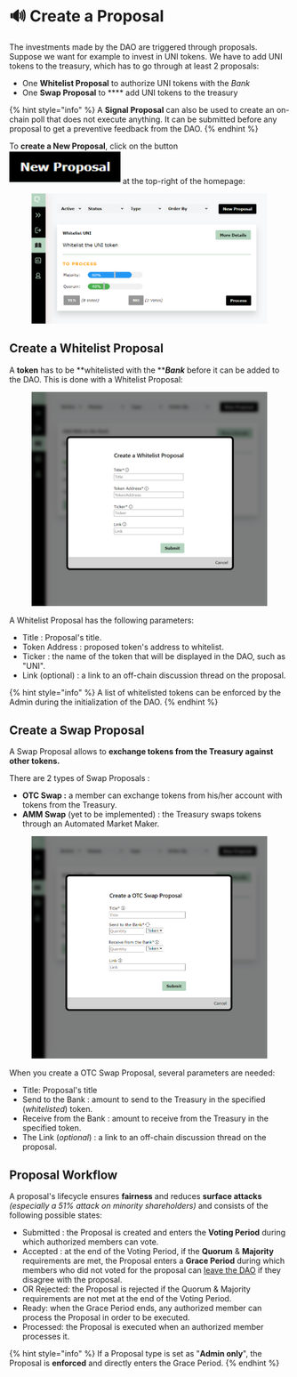 # 🔊 Create a Proposal

The investments made by the DAO are triggered through proposals. Suppose we want for example to invest in UNI tokens. We have to add UNI tokens to the treasury, which has to go through at least 2 proposals:

* One **Whitelist Proposal** to authorize UNI tokens with the _Bank_
* One **Swap Proposal** to **** add UNI tokens to the treasury

{% hint style="info" %}
A **Signal Proposal** can also be used to create an on-chain poll that does not execute anything. It can be submitted before any proposal to get a preventive feedback from the DAO.
{% endhint %}

To **create a New Proposal**, click on the button <img src="../.gitbook/assets/image.png" alt="" data-size="line"> at the top-right of the homepage:

<figure><img src="../.gitbook/assets/WHITELIST PROCESS modified.png" alt=""><figcaption></figcaption></figure>

## Create a Whitelist Proposal

A **token** has to be **whitelisted with the **_**Bank**_ before it can be added to the DAO. This is done with a Whitelist Proposal:

<figure><img src="../.gitbook/assets/Whitelist.png" alt=""><figcaption></figcaption></figure>

A Whitelist Proposal has the following parameters:

* Title : Proposal's title.
* Token Address : proposed token's address to whitelist.
* Ticker : the name of the token that will be displayed in the DAO, such as "UNI".
* Link (optional) :  a link to an off-chain discussion thread on the proposal.

{% hint style="info" %}
A list of whitelisted tokens can be enforced by the Admin during the initialization of the DAO.
{% endhint %}

## Create a Swap Proposal

A Swap Proposal allows to **exchange tokens from the Treasury against other tokens.**

There are 2 types of Swap Proposals :&#x20;

* **OTC Swap :** a member can exchange tokens from his/her account with tokens from the Treasury.
* **AMM Swap** (yet to be implemented) : the Treasury swaps tokens through an Automated Market Maker.

<figure><img src="../.gitbook/assets/OTC Swap modified.png" alt=""><figcaption></figcaption></figure>

When you create a OTC Swap Proposal, several parameters are needed:

* Title: Proposal's title
* Send to the Bank : amount to send to the Treasury in the specified (_whitelisted_) token.
* Receive from the Bank : amount to receive from the Treasury in the specified token.
* The Link (_optional_) : a link to an off-chain discussion thread on the proposal.

## Proposal Workflow

A proposal's lifecycle ensures **fairness** and reduces **surface attacks** _(especially a 51% attack on minority shareholders)_ and consists of the following possible states:

* Submitted : the Proposal is created and enters the **Voting Period** during which authorized members can vote.
* Accepted : at the end of the Voting Period, if the **Quorum** & **Majority** requirements are met, the Proposal enters a **Grace Period** during which members who did not voted for the proposal can [leave the DAO](redeem-your-shares.md) if they disagree with the proposal.
* OR Rejected: the Proposal is rejected if the Quorum & Majority requirements are not met at the end of the Voting Period.
* Ready: when the Grace Period ends, any authorized member can process the Proposal in order to be executed.
* Processed: the Proposal is executed when an authorized member processes it.

{% hint style="info" %}
If a Proposal type is set as "**Admin only**", the Proposal is **enforced** and directly enters the Grace Period.
{% endhint %}
